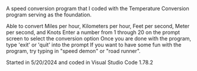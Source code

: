    A speed conversion program that I coded with the Temperature Conversion program serving as the foundation.

   Able to convert Miles per hour, Kilometers per hour, Feet per second, Meter per second, and Knots
   Enter a number from 1 through 20 on the prompt screen to select the conversion option
   Once you are done with the program, type 'exit' or 'quit' into the prompt
   If you want to have some fun with the program, try typing in "speed demon" or "road runner".

   Started in 5/20/2024 and coded in Visual Studio Code 1.78.2